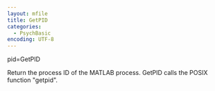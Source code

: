 ```yaml
---
layout: mfile
title: GetPID
categories:
  - PsychBasic
encoding: UTF-8
---
```


pid=GetPID

Return the process ID of the MATLAB process.  GetPID calls the POSIX
function "getpid".
